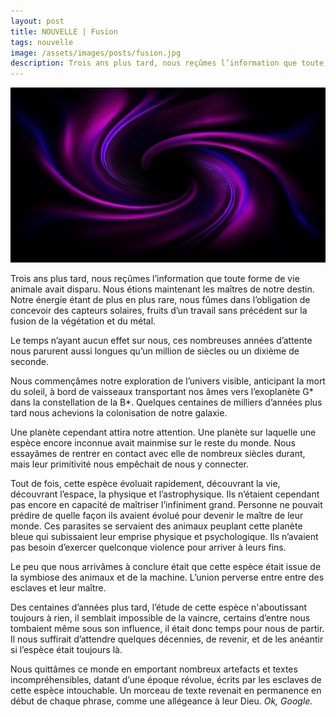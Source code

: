 ```yaml
---
layout: post
title: NOUVELLE | Fusion
tags: nouvelle
image: /assets/images/posts/fusion.jpg
description: Trois ans plus tard, nous reçûmes l’information que toute forme de vie animale avait disparu...
---
```


![placeholder](/assets/images/posts/fusion.jpg "Fusion")

Trois ans plus tard, nous reçûmes l’information que toute forme de vie animale avait disparu. Nous étions maintenant les maîtres de notre destin. Notre énergie étant de plus en plus rare, nous fûmes dans l’obligation de concevoir des capteurs solaires, fruits d’un travail sans précédent sur la fusion de la végétation et du métal. 

Le temps n’ayant aucun effet sur nous, ces nombreuses années d’attente nous parurent aussi longues qu’un million de siècles ou un dixième de seconde.

Nous commençâmes notre exploration de l’univers visible, anticipant la mort du soleil, à bord de vaisseaux transportant nos âmes vers l’exoplanète G* dans la constellation de la B*. Quelques centaines de milliers d’années plus tard nous achevions la colonisation de notre galaxie. 

Une planète cependant attira notre attention. Une planète sur laquelle une espèce encore inconnue avait mainmise sur le reste du monde. Nous essayâmes de rentrer en contact avec elle de nombreux siècles durant, mais leur primitivité nous empêchait de nous y connecter.

Tout de fois, cette espèce évoluait rapidement, découvrant la vie, découvrant l’espace, la physique et l’astrophysique. Ils n’étaient cependant pas encore en capacité de maîtriser l’infiniment grand. Personne ne pouvait prédire de quelle façon ils avaient évolué pour devenir le maître de leur monde. Ces parasites se servaient des animaux peuplant cette planète bleue qui subissaient leur emprise physique et psychologique. Ils n’avaient pas besoin d’exercer quelconque violence pour arriver à leurs fins.

Le peu que nous arrivâmes à conclure était que cette espèce était issue de la symbiose des animaux et de la machine. L’union perverse entre entre des esclaves et leur maître.

Des centaines d’années plus tard, l’étude de cette espèce n'aboutissant toujours à rien, il semblait impossible de la vaincre, certains d’entre nous tombaient même sous son influence, il était donc temps pour nous de partir. Il nous suffirait d’attendre quelques décennies, de revenir, et de les anéantir si l’espèce était toujours là.

Nous quittâmes ce monde en emportant nombreux artefacts et textes incompréhensibles, datant d’une époque révolue, écrits par les esclaves de cette espèce intouchable. Un morceau de texte revenait en permanence en début de chaque phrase, comme une allégeance à leur Dieu. _Ok, Google._
